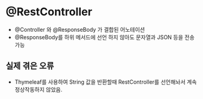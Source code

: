 # @RestController
- @Controller 와 @ResponseBody 가 결합된 어노테이션
- @ResponseBody를 하위 메서드에 선언 하지 않아도 문자열과 JSON 등을 전송 가능

## 실제 겪은 오류
- Thymeleaf를 사용하여 String 값을 반환할때 RestController를 선언해놔서 계속 정상작동하지 않았음.